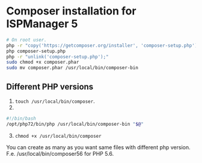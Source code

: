 # Composer installation for ISPManager 5

```bash
# On root user.
php -r "copy('https://getcomposer.org/installer', 'composer-setup.php');"
php composer-setup.php
php -r "unlink('composer-setup.php');"
sudo chmod +x composer.phar
sudo mv composer.phar /usr/local/bin/composer-bin
```

## Different PHP versions

1. `touch /usr/local/bin/composer`.
2. 

```bash
#!/bin/bash
/opt/php72/bin/php /usr/local/bin/composer-bin "$@"
```

3. `chmod +x /usr/local/bin/composer`

You can create as many as you want same files with different php version. F.e. /usr/local/bin/composer56 for PHP 5.6.
